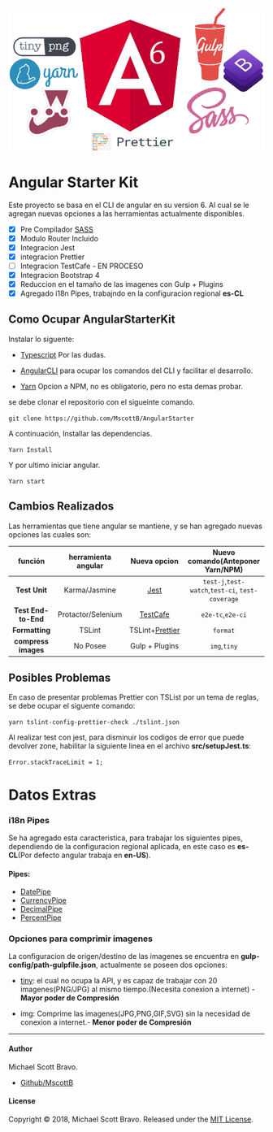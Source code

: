 ![AngularStarterKit](https://github.com/MscottB/AngularStarter/blob/master/src/assets/img/AngularStarterKit.png)

# Angular Starter Kit

Este proyecto se basa en el CLI de angular en su version 6. Al cual se le agregan nuevas opciones a las herramientas actualmente disponibles.

- [x] Pre Compilador [SASS](https://sass-lang.com/)
- [x] Modulo Router Incluido
- [x] Integracion Jest
- [x] integracion Prettier
- [ ] Integracion TestCafe - EN PROCESO
- [x] Integracion Bootstrap 4
- [x] Reduccion en el tamaño de las imagenes con Gulp + Plugins
- [x] Agregado i18n Pipes, trabajndo en la configuracion regional **es-CL**

## Como Ocupar AngularStarterKit

Instalar lo siguente:

* [Typescript](http://www.typescriptlang.org/) Por las dudas.

* [AngularCLI](https://cli.angular.io/) para ocupar los comandos del CLI y facilitar el desarrollo.

* [Yarn](https://yarnpkg.com/) Opcion a NPM, no es obligatorio, pero no esta demas probar.

se debe clonar el repositorio con el sigueinte comando.

`git clone https://github.com/MscottB/AngularStarter`

A continuación, Installar las dependencias.

`Yarn Install`

Y por ultimo iniciar angular.

`Yarn start`

## Cambios Realizados

Las herramientas que tiene angular se mantiene, y se han agregado nuevas opciones las cuales son:

|       función       | herramienta angular |                    Nueva opcion                    |        Nuevo comando(Anteponer Yarn/NPM)         |
| :---: | :---: | :---: | :---: |
|    **Test Unit**    |    Karma/Jasmine    |      [Jest](https://facebook.github.io/jest/)      | `test-j`,`test-watch`,`test-ci`, `test-coverage` |
| **Test End-to-End** | Protactor/Selenium  | [TestCafe](https://devexpress.github.io/testcafe/) |                `e2e-tc`,`e2e-ci`                 |
|   **Formatting**    |       TSLint        |      TSLint+[Prettier](https://prettier.io/)       |                     `format`                     |
|**compress images** | No Posee | Gulp + Plugins | `img`,`tiny` |

## Posibles Problemas

En caso de presentar problemas Prettier con TSList por un tema de reglas, se debe ocupar el siguente comando:

`yarn tslint-config-prettier-check ./tslint.json`

Al realizar test con jest, para disminuir los codigos de error que puede devolver zone, habilitar la siguiente linea en el archivo **src/setupJest.ts**:

`Error.stackTraceLimit = 1;`

# Datos Extras

### i18n Pipes

Se ha agregado esta caracteristica, para trabajar los siguientes pipes, dependiendo de la configuracion regional aplicada, en este caso es **es-CL**(Por defecto angular trabaja en **en-US**).

#### Pipes:
- [DatePipe](https://angular.io/api/common/DatePipe)
- [CurrencyPipe](https://angular.io/api/common/CurrencyPipe)
- [DecimalPipe](https://angular.io/api/common/DecimalPipe)
- [PercentPipe](https://angular.io/api/common/PercentPipe)

### Opciones para comprimir imagenes

La configuracion de origen/destino de las imagenes se encuentra en **gulp-config/path-gulpfile.json**, actualmente se poseen dos opciones:

- [tiny](https://tinypng.com/): el cual no ocupa la API, y es capaz de trabajar con 20 imagenes(PNG/JPG) al mismo tiempo.(Necesita conexion a internet) - **Mayor poder de Compresión** 

- img: Comprime las imagenes(JPG,PNG,GIF,SVG) sin la necesidad de conexion a internet.- **Menor poder de Compresión**

--------------------------------------
#### Author

Michael Scott Bravo.

- [Github/MscottB](https://github.com/MscottB)
#### License

Copyright © 2018, Michael Scott Bravo. Released under the [MIT License](https://github.com/MscottB/AngularStarter/blob/master/LICENSE).